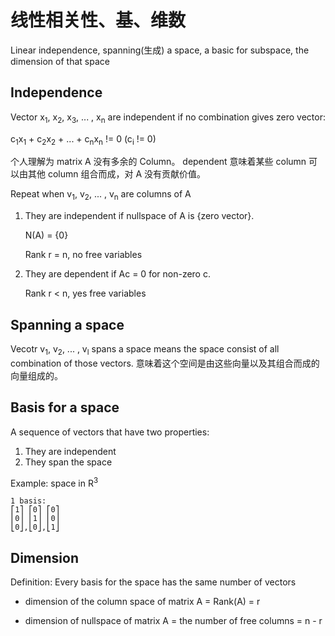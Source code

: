 # 线性相关性、基、维数

Linear independence, spanning(生成) a space, a basic for subspace, the dimension of that space

## Independence

Vector x<sub>1</sub>, x<sub>2</sub>, x<sub>3</sub>, ... , x<sub>n</sub> are independent if no combination gives zero vector:

c<sub>1</sub>x<sub>1</sub> + c<sub>2</sub>x<sub>2</sub> + ... + c<sub>n</sub>x<sub>n</sub> != 0 (c<sub>i</sub> != 0)

个人理解为 matrix A 没有多余的 Column。
dependent 意味着某些 column 可以由其他 column 组合而成，对 A 没有贡献价值。

Repeat when v<sub>1</sub>, v<sub>2</sub>, ... , v<sub>n</sub> are columns of A

1. They are independent if nullspace of A is {zero vector}.

    N(A) = {0}

    Rank r = n, no free variables

2. They are dependent if Ac = 0 for non-zero c.

    Rank r < n, yes free variables

## Spanning a space

Vecotr v<sub>1</sub>, v<sub>2</sub>, ... , v<sub>l</sub> spans a space means the space consist of all combination of those vectors.
意味着这个空间是由这些向量以及其组合而成的向量组成的。

## Basis for a space

A sequence of vectors that have two properties:

1. They are independent
2. They span the space

Example: space in R<sup>3</sup>

    1 basis:
    ⎡1⎤ ⎡0⎤ ⎡0⎤
    ⎢0⎥ ⎢1⎥ ⎢0⎥
    ⎣0⎦,⎣0⎦,⎣1⎦

## Dimension

Definition: Every basis for the space has the same number of vectors

- dimension of the column space of matrix A = Rank(A) = r

- dimension of nullspace of matrix A = the number of free columns = n - r
